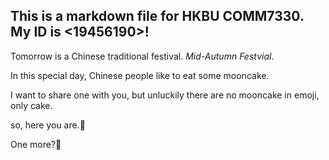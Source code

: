 ## This is a markdown file for HKBU COMM7330. My ID is <19456190>!
Tomorrow is a Chinese traditional festival.
*Mid-Autumn Festvial*.  

In this special day, Chinese people like to eat some mooncake.   

I want to share one with you, but unluckily there are no mooncake in emoji, only cake.  

so, here you are.:cake:  



One more?:cake:
